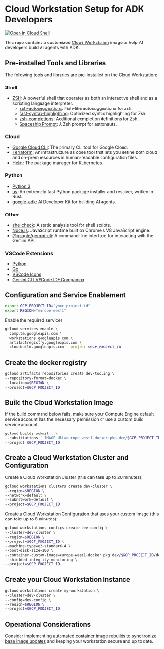 # Cloud Workstation Setup for ADK Developers

[![Open in Cloud Shell](https://gstatic.com/cloudssh/images/open-btn.png)](https://ssh.cloud.google.com/cloudshell/open?cloudshell_git_repo=https://github.com/danistrebel/adk-dev-workstation&cloudshell_tutorial=README.md)

This repo contains a customized [Cloud Workstation](https://cloud.google.com/workstations) image to help AI developers build AI agents with ADK.

## Pre-installed Tools and Libraries

The following tools and libraries are pre-installed on the Cloud Workstation:

### Shell

- [ZSH](https://www.zsh.org/): A powerful shell that operates as both an interactive shell and as a scripting language interpreter.
  - [zsh-autosuggestions](https://github.com/zsh-users/zsh-autosuggestions): Fish-like autosuggestions for zsh.
  - [fast-syntax-highlighting](https://github.com/zdharma-zmirror/fast-syntax-highlighting): Optimized syntax highlighting for Zsh.
  - [zsh-completions](https://github.com/zsh-users/zsh-completions): Additional completion definitions for Zsh.
  - [Spaceship Prompt](https://spaceship-prompt.sh/): A Zsh prompt for astronauts.

### Cloud

- [Google Cloud CLI](https://cloud.google.com/sdk/gcloud): The primary CLI tool for Google Cloud.
- [Terraform](https://www.terraform.io/): An infrastructure as code tool that lets you define both cloud and on-prem resources in human-readable configuration files.
- [Helm](https://helm.sh/): The package manager for Kubernetes.

### Python

- [Python 3](https://www.python.org/)
- [uv](https://github.com/astral-sh/uv): An extremely fast Python package installer and resolver, written in Rust.
- [google-adk](https://pypi.org/project/google-adk/): AI Developer Kit for building AI agents.

### Other

- [shellcheck](https://www.shellcheck.net/): A static analysis tool for shell scripts.
- [Node.js](https://nodejs.org/): JavaScript runtime built on Chrome's V8 JavaScript engine.
- [@google/gemini-cli](https://www.npmjs.com/package/@google/gemini-cli): A command-line interface for interacting with the Gemini API.

### VSCode Extensions

- [Python](https://open-vsx.org/extension/ms-python/python)
- [Go](https://open-vsx.org/extension/golang/go)
- [VSCode Icons](https://open-vsx.org/extension/vscode-icons-team/vscode-icons)
- [Gemini CLI VSCode IDE Companion](https://open-vsx.org/extension/google/gemini-cli-vscode-ide-companion)

## Configuration and Service Enablement

```sh
export GCP_PROJECT_ID="your-project-id"
export REGION="europe-west1" 
```

Enable the required services 

```sh
gcloud services enable \
  compute.googleapis.com \
  workstations.googleapis.com \
  artifactregistry.googleapis.com \
  cloudbuild.googleapis.com --project $GCP_PROJECT_ID
```

## Create the docker registry

```sh
gcloud artifacts repositories create dev-tooling \
--repository-format=docker \
--location=$REGION \
--project=$GCP_PROJECT_ID
```

## Build the Cloud Workstation Image 

If the build command below fails, make sure your Compute Engine default service account has the necessary permission or use a custom build service account.

```sh
gcloud builds submit . \
--substitutions "_IMAGE_URL=europe-west1-docker.pkg.dev/$GCP_PROJECT_ID/dev-tooling/workstation" \
--project $GCP_PROJECT_ID
```

## Create a Cloud Workstation Cluster and Configuration

Create a Cloud Workstation Cluster (this can take up to 20 minutes):

```sh
gcloud workstations clusters create dev-cluster \
--region=$REGION \
--network=default \
--subnetwork=default \
--project=$GCP_PROJECT_ID
```

Create a Cloud Workstation Configuration that uses your custom Image (this can take up to 5 minutes):

```sh
gcloud workstations configs create dev-config \
--cluster=dev-cluster \
--region=$REGION \
--project=$GCP_PROJECT_ID \
--machine-type=e2-standard-4 \
--boot-disk-size=100 \
--container-custom-image=europe-west1-docker.pkg.dev/$GCP_PROJECT_ID/dev-tooling/workstation:latest \
--shielded-integrity-monitoring \
--project=$GCP_PROJECT_ID
```

## Create your Cloud Workstation Instance

```sh
gcloud workstations create my-workstation \
--cluster=dev-cluster \
--config=dev-config \
--region=$REGION \
--project=$GCP_PROJECT_ID
```

## Operational Considerations

Consider implementing [automated container image rebuilds to synchronize base image updates](https://cloud.google.com/workstations/docs/tutorial-automate-container-image-rebuild) and keeping your workstation secure and up to date.

